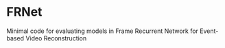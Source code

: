 # FRNet
Minimal code for evaluating models in Frame Recurrent Network for Event-based Video Reconstruction
